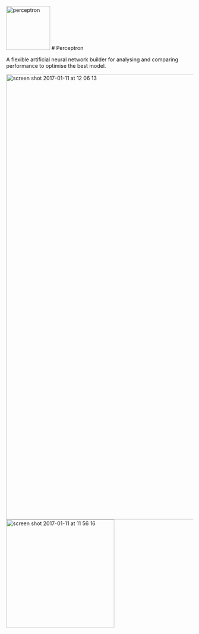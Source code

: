 <img width="118" alt="perceptron" src="https://cloud.githubusercontent.com/assets/7353547/21388614/f86dd680-c774-11e6-938b-1d95492999e2.png">
# Perceptron

A flexible artificial neural network builder for analysing and comparing performance to optimise the best model. 

<img width="1198" alt="screen shot 2017-01-11 at 12 06 13" src="https://cloud.githubusercontent.com/assets/7353547/21847955/70b215ca-d7f6-11e6-89c6-66b238c51296.png">

<img width="291" alt="screen shot 2017-01-11 at 11 56 16" src="https://cloud.githubusercontent.com/assets/7353547/21847713/31c60f16-d7f5-11e6-93eb-1d79b3062737.png">
